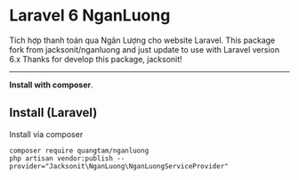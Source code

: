 # Laravel 6 NganLuong
Tích hợp thanh toán qua Ngân Lượng cho website Laravel.
This package fork from jacksonit/nganluong and just update to use with Laravel version 6.x
Thanks for develop this package, jacksonit!

-----
**Install with composer**.

Install (Laravel)
-----------------
Install via composer
```
composer require quangtam/nganluong
php artisan vendor:publish --provider="Jacksonit\NganLuong\NganLuongServiceProvider"
```
